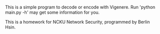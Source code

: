This is a simple program to decode or encode with Vigenere.
Run 'python main.py -h' may get some information for you.

This is a homework for NCKU Network Security, programmed by Berlin Hsin.
